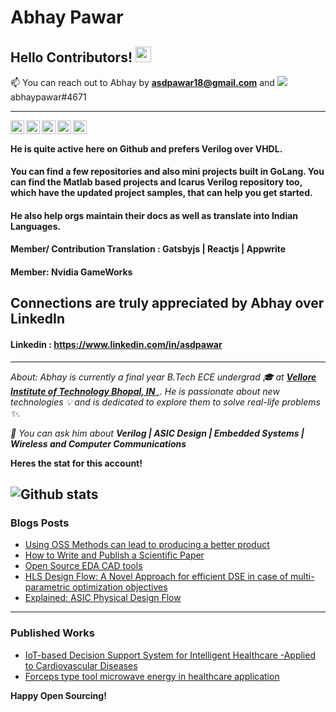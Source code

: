 # Abhay Pawar
 

## Hello Contributors! <img src="https://raw.githubusercontent.com/iampavangandhi/iampavangandhi/master/gifs/Hi.gif" width="25px"></h2>

📫 You can reach out to Abhay by **asdpawar18@gmail.com** and <img src="https://img.shields.io/badge/discord-%237289DA.svg?&style=for-the-badge&logo=discord&logoColor=white"/> abhaypawar#4671

----

<a href="https://github.com/abhaypawar" target="_blank">
  <img align="left" alt="Abhay's Github" width="22px" src="https://cdn.jsdelivr.net/npm/simple-icons@v3/icons/github.svg" />
</a>
<a href="https://instagram.com/asdpawar/" target="_blank">
  <img align="left" alt="Abhay's Instagram" width="22px" src="https://cdn.jsdelivr.net/npm/simple-icons@v3/icons/instagram.svg" />
</a>
<a href="https://twitter.com/asdpawar" target="_blank">
  <img align="left" alt="Abhay's Twitter" width="22px" src="https://cdn.jsdelivr.net/npm/simple-icons@v3/icons/twitter.svg" />
</a>
<a href="https://www.linkedin.com/in/asdpawar/" target="_blank">
  <img align="left" alt="Abhay's Linkdein" width="22px" src="https://cdn.jsdelivr.net/npm/simple-icons@v3/icons/linkedin.svg" />
</a>
<a href="https://github.com/asdpawar" target="_blank">
  <img align="left" alt="Abhay's Github" width="22px" src="https://cdn.jsdelivr.net/npm/simple-icons@v3/icons/github.svg" />
</a>
<br />

#### He is quite active here on Github and prefers Verilog over VHDL.
#### You can find a few repositories and also mini projects built in GoLang. You can find the Matlab based projects and Icarus Verilog repository too, which have the updated project samples, that can help you get started. 

#### He also help orgs maintain their docs as well as translate into Indian Languages.
#### Member/ Contribution Translation : Gatsbyjs | Reactjs | Appwrite
#### Member: Nvidia GameWorks
Connections are truly appreciated by Abhay over LinkedIn
----
#### Linkedin : https://www.linkedin.com/in/asdpawar
----


<p>
 <i> About: Abhay is currently a final year B.Tech ECE undergrad 🎓 at <a href="https://www.vitbhopal.ac.in/" target="_blank"> <b> Vellore Institute of Technology Bhopal, IN </b>,</a>. 
  He is passionate about new technologies 💡 and is dedicated to explore them to solve real-life problems ✨.
  
  💬 You can ask him about **Verilog | ASIC Design | Embedded Systems | Wireless and Computer Communications**
 </i>
</p>
<b> Heres the stat for this account! </b>

![Github stats](https://github-readme-stats.vercel.app/api?username=abhaypawar&count_private=true&show_icons=true&title_color=333&icon_color=333)
----
### Blogs Posts
<!-- BLOG-POST-LIST:START -->
- [Using OSS Methods can lead to producing a better product](https://medium.com/@asdpawar/using-oss-methods-can-lead-to-producing-a-better-product-8482dcf91eba)
- [How to Write and Publish a Scientific Paper](https://www.linkedin.com/pulse/heres-checking-list-how-write-publish-scientific-paper-abhay-pawar)
- [Open Source EDA CAD tools](https://medium.com/@asdpawar/open-source-cad-tools-e439d6ebd028)
- [HLS Design Flow: A Novel Approach for efficient DSE in case of multi-parametric optimization objectives](https://medium.com/@asdpawar/high-level-synthesis-design-flow-a-new-design-space-exploration-approach-57fb9ed84593)
- [Explained: ASIC Physical Design Flow](https://medium.com/@asdpawar/explained-asic-physical-design-flow-b021f1e0290a)
<!-- BLOG-POST-LIST:END -->
---- 
### Published Works
<!-- BLOG-POST-LIST:START -->
- [IoT-based Decision Support System for Intelligent Healthcare -Applied to Cardiovascular Diseases](https://www.researchgate.net/publication/341606607_IoT-based_Decision_Support_System_for_Intelligent_Healthcare_-Applied_to_Cardiovascular_Diseases#fullTextFileContent)
- [Forceps type tool microwave energy in healthcare application](https://www.slideshare.net/AbhayPawar15/forceps-type-tool-microwave-energy-in-healthcare-application?from_m_app=android)
<!-- BLOG-POST-LIST:END -->

<b> Happy Open Sourcing! </b>

